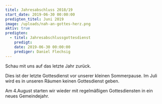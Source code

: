 ```yaml
---
titel: Jahresabschluss 2018/19
start_date: 2019-06-30 00:00:00
predigten_titel: Juni 2019
image: /uploads/nah-an-gottes-herz.png
aktiv: true
predigten:
  - titel: Jahresabschlussgottesdienst
    predigt:
    date: 2019-06-30 00:00:00
    prediger: Daniel Flechsig
---
```


Schau mit uns auf das letzte Jahr zur&uuml;ck.

Dies ist der letzte Gottesdienst vor unserer kleinen Sommerpause. Im Juli wird es in unseren R&auml;umen keinen Gottesdienst geben.

Am 4.August starten wir wieder mit regelm&auml;&szlig;igen Gottesdiensten in ein neues Gemeindejahr.